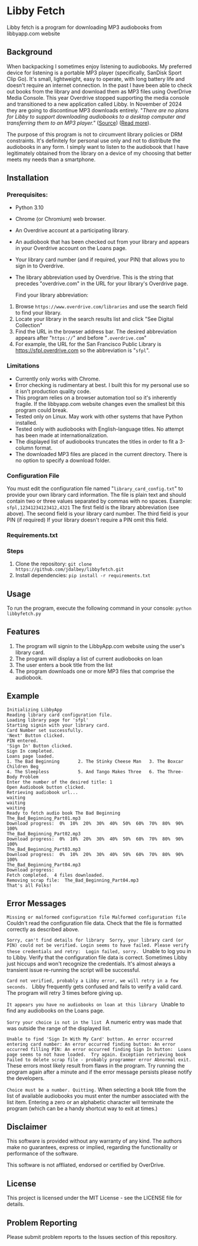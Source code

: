 # Libby Fetch

Libby fetch is a program for downloading MP3 audiobooks from libbyapp.com website

## Background

When backpacking I sometimes enjoy listening to audiobooks. My preferred device for listening is a portable MP3 player (specifically, SanDisk Sport Clip Go). It's small, lightweight, easy to operate, with long battery life and doesn't require an internet connection. In the past I have been able to check out books from the library and download them as MP3 files using OverDrive Media Console. This year Overdrive stopped supporting the media console and transitioned to a new application called Libby. In November of 2024 they are going to discontinue MP3 downloads entirely.  "_There are no plans for Libby to support downloading audiobooks to a desktop computer and transferring them to an MP3 player."_
([Source](https://resources.overdrive.com/libby-faqs/)) ([Read more](https://kcls.org/news/overdrive-desktop-app-and-mp3-support-ends-on-november-13/)). 

The purpose of this program is not to circumvent library policies or DRM constraints. It's definitely for personal use only and not to distribute the audiobooks in any form. I simply want to listen to the audiobook that I have legitimately obtained from the library on a device of my choosing that better meets my needs than a smartphone.
## Installation
### Prerequisites:
* Python 3.10
* Chrome (or Chromium) web browser.
* An Overdrive account at a participating library.
* An audiobook that has been checked out from your library and appears in your Overdrive account on the Loans page.
* Your library card number (and if required, your PIN) that allows you to sign in to Overdrive.
* The library abbreviation used by Overdrive.  This is the string that precedes "overdrive.com" in the URL for your library's Overdrive page.

   Find your library abbreviation:

1. Browse `https://www.overdrive.com/libraries` and use the search field to find your library.
2. Locate your library in the search results list and click "See Digital Collection"
3. Find the URL in the browser address bar.  The desired abbreviation appears after "`https://`" and before "`.overdrive.com`"
4. For example, the URL for the San Francisco Public Library is https://sfpl.overdrive.com so the abbreviation is "`sfpl`".

### Limitations
* Currently only works with Chrome.
* Error checking is rudimentary at best.  I built this for my personal use so it isn't production quality code.
* This program relies on a browser automation tool so it's inherently fragile.  If the libbyapp.com website changes even the smallest bit this program could break.
* Tested only on Linux.  May work with other systems that have Python installed.
* Tested only with audiobooks with English-language titles.  No attempt has been made at internationalization.
* The displayed list of audiobooks truncates the titles in order to fit a 3-column format.
* The downloaded MP3 files are placed in the current directory.  There is no option to specify a download folder.

### Configuration File
You must edit the configuration file named "`library_card_config.txt`" to provide your own library card information.
The file is plain text and should contain two or three values separated by commas with no spaces.
Example:   `sfpl,12341234123412,4321`
The first field is the library abbreviation (see above).
The second field is your library card number.
The third field is your PIN (if required) If your library doesn't require a PIN omit this field.

### Requirements.txt

### Steps 
1. Clone the repository: `git clone https://github.com/jdalbey/libbyfetch.git` 
2. Install dependencies: `pip install -r requirements.txt`

## Usage 
To run the program, execute the following command in your console:
`python libbyfetch.py`
## Features
1. The program will signin to the LibbyApp.com website using the user's library card.
2. The program will display a list of current audiobooks on loan
3. The user enters a book title from the list
4. The program downloads one or more MP3 files that comprise the audiobook.
## Example 
```%python libbyfetch.py
Initializing LibbyApp
Reading library card configuration file.
Loading library page for 'sfpl'
Starting signin with your library card.
Card Number set successfully.
'Next' Button clicked.
PIN entered.
'Sign In' Button clicked.
Sign In completed.
Loans page loaded.
1. The Bad Beginning       2. The Stinky Cheese Man   3. The Boxcar Children Beg
4. The Sleepless           5. And Tango Makes Three   6. The Three-Body Problem 
Enter the number of the desired title: 1
Open Audiobook button clicked.
Retrieving audiobook url...
waiting
waiting
waiting
Ready to fetch audio book The Bad Beginning
The_Bad_Beginning_Part01.mp3
Download progress:  0%  10%  20%  30%  40%  50%  60%  70%  80%  90%  100% 
The_Bad_Beginning_Part02.mp3
Download progress:  0%  10%  20%  30%  40%  50%  60%  70%  80%  90%  100% 
The_Bad_Beginning_Part03.mp3
Download progress:  0%  10%  20%  30%  40%  50%  60%  70%  80%  90%  100% 
The_Bad_Beginning_Part04.mp3
Download progress: 
Fetch completed.  4 files downloaded.
Removing scrap file:  The_Bad_Beginning_Part04.mp3
That's all Folks!
```

## Error Messages

`Missing or malformed configuration file
Malformed configuration file
`
Couldn't read the configuration file data. Check that the file is formatted correctly as described above.

`Sorry, can't find details for library 
Sorry, your library card (or PIN) could not be verified.
Login seems to have failed. Please verify these credentials and retry: 
Login failed, sorry.
`
Unable to log you in to Libby.  Verify that the configuration file data is correct.  Sometimes Libby just hiccups and won't recognize the credentials.  It's almost always a transient issue re-running the script will be successful. 

`Card not verified, probably a Libby error, we will retry in a few seconds.
`
Libby frequently gets confused and fails to verify a valid card.  The program will retry 3 times before giving up.

`It appears you have no audiobooks on loan at this library
` 
Unable to find any audiobooks on the Loans page.  

`Sorry your choice is not in the list
`
A numeric entry was made that was outside the range of the displayed list.

`Unable to find 'Sign In With My Card' button.
An error occurred entering card number:
An error occurred finding button:
An error occurred filling PIN:
An error occurred finding Sign In button: 
Loans page seems to not have loaded.  Try again.
Exception retrieving book
Failed to delete scrap file - probably programmer error
Abnormal exit.
` These errors most likely result from flaws in the program.  Try running the program again after a minute and if the error message persists please notify the developers. 

`Choice must be a number. Quitting.`
When selecting a book title from the list of available audiobooks you must enter the number associated with the list item.  Entering a zero or an alphabetic character will terminate the program (which can be a handy shortcut way to exit at times.)
## Disclaimer

This software is provided without any warranty of any kind. The authors make no guarantees, express or implied, regarding the functionality or performance of the software. 

This software is not affliated, endorsed or certified by OverDrive. 

## License
This project is licensed under the MIT License - see the LICENSE file for details.

## Problem Reporting
Please submit problem reports to the Issues section of this repository.

